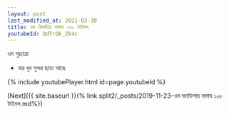 ```yaml
---
layout: post
last_modified_at: 2021-03-30
title: ওম বিকার্টরে নামায ১০৮ টাইমস
youtubeId: QdTrQk_Zk4c
---
```

 
 
 ওম সুচ্যাত্ৰা   
 
 -  যার খুব সুন্দর ছাতা আছে 
 
  
 
  
 
 
 
 
 
 


{% include youtubePlayer.html id=page.youtubeId %}
 
[Next]({{ site.baseurl }}{% link  split2/_posts/2019-11-23-ওম ভ্যাডিশায় নামায ১০৮ টাইমস.md%})
 
